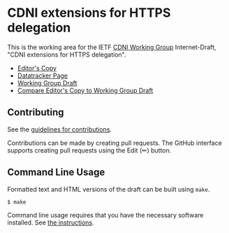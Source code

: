 # CDNI extensions for HTTPS delegation

This is the working area for the IETF [CDNI Working Group](https://datatracker.ietf.org/wg/cdni/documents/) Internet-Draft, "CDNI extensions for HTTPS delegation".

* [Editor's Copy](https://fredericfi.github.io/cdni-wg/#go.draft-ietf-cdni-interfaces-https-delegation.html)
* [Datatracker Page](https://datatracker.ietf.org/doc/draft-ietf-cdni-interfaces-https-delegation)
* [Working Group Draft](https://datatracker.ietf.org/doc/html/draft-ietf-cdni-interfaces-https-delegation)
* [Compare Editor's Copy to Working Group Draft](https://fredericfi.github.io/cdni-wg/#go.draft-ietf-cdni-interfaces-https-delegation.diff)


## Contributing

See the
[guidelines for contributions](https://github.com/fredericfi/cdni-wg/blob/main/CONTRIBUTING.md).

Contributions can be made by creating pull requests.
The GitHub interface supports creating pull requests using the Edit (✏) button.


## Command Line Usage

Formatted text and HTML versions of the draft can be built using `make`.

```sh
$ make
```

Command line usage requires that you have the necessary software installed.  See
[the instructions](https://github.com/martinthomson/i-d-template/blob/main/doc/SETUP.md).


